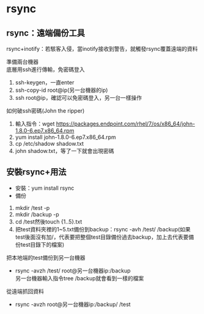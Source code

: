 # rsync
## rsync：遠端備份工具
  
rsync+inotify：若駭客入侵，當inotify接收到警告，就觸發rsync覆蓋遠端的資料
  
準備兩台機器  
底層用ssh進行傳輸，免密碼登入  
1. ssh-keygen，一直enter  
2. ssh-copy-id root@ip(另一台機器的ip)  
3. ssh root@ip，確認可以免密碼登入，另一台一樣操作  
  
如何破ssh密碼(John the ripper)  
1. 輸入指令：wget https://packages.endpoint.com/rhel/7/os/x86_64/john-1.8.0-6.ep7.x86_64.rpm  
2. yum install john-1.8.0-6.ep7.x86_64.rpm  
3. cp /etc/shadow shadow.txt
4. john shadow.txt，等了一下就會出現密碼
  
## 安裝rsync+用法
* 安裝：yum install rsync
* 備份
1. mkdir /test -p 
2. mkdir /backup -p
3. cd /test然後touch {1..5}.txt
4. 把test資料夾裡的1~5.txt備份到backup：rsync -avh /test/ /backup(如果test後面沒有加/，代表要把整個test目錄備份過去backup，加上去代表要備份test目錄下的檔案)
   
把本地端的test備份到另一台機器  
* rsync -avzh /test/ root@另一台機器ip:/backup  
另一台機器輸入指令tree /backup就會看到一樣的檔案  
  
從遠端抓回資料  
* rsync -avzh root@另一台機器ip:/backup/ /test  
